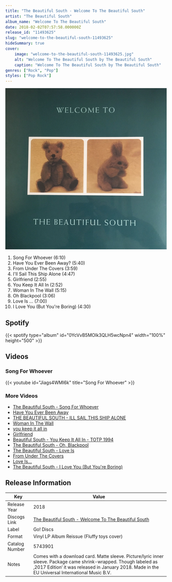 ```yaml
---
title: "The Beautiful South - Welcome To The Beautiful South"
artist: "The Beautiful South"
album_name: "Welcome To The Beautiful South"
date: 2018-02-02T07:57:58.000000Z
release_id: "11493625"
slug: "welcome-to-the-beautiful-south-11493625"
hideSummary: true
cover:
    image: "welcome-to-the-beautiful-south-11493625.jpg"
    alt: "Welcome To The Beautiful South by The Beautiful South"
    caption: "Welcome To The Beautiful South by The Beautiful South"
genres: ["Rock", "Pop"]
styles: ["Pop Rock"]
---
```


![Welcome To The Beautiful South by The Beautiful South](welcome-to-the-beautiful-south-11493625.jpg)

<!-- section break -->

1. Song For Whoever (6:10)
2. Have You Ever Been Away? (5:40)
3. From Under The Covers (3:59)
4. I'll Sail This Ship Alone (4:47)
5. Girlfriend (2:55)
6. You Keep It All In (2:52)
7. Woman In The Wall (5:15)
8. Oh Blackpool (3:06)
9. Love Is ... (7:00)
10. I Love You (But You're Boring) (4:30)

<!-- section break -->


## Spotify
{{< spotify type="album" id="0YcVvB5MOlk3QLH5wcNpn4" width="100%" height="500" >}}



## Videos
### Song For Whoever
{{< youtube id="Jiags4WMI6k" title="Song For Whoever" >}}<br>

### More Videos

- [The Beautiful South - Song For Whoever](https://www.youtube.com/watch?v=J-q_gAM1BXQ)
- [Have You Ever Been Away](https://www.youtube.com/watch?v=JPBwzOCpz74)
- [THE BEAUTIFUL SOUTH - ILL SAIL THIS SHIP ALONE](https://www.youtube.com/watch?v=_NljLKfcwOc)
- [Woman In The Wall](https://www.youtube.com/watch?v=Ea_GmMMVbUk)
- [you keep it all in](https://www.youtube.com/watch?v=-rBcIa7dLMQ)
- [Girlfriend](https://www.youtube.com/watch?v=im14_8uXhxM)
- [Beautiful South - You Keep It All In - TOTP 1994](https://www.youtube.com/watch?v=vuEuLTkfAgU)
- [The Beautiful South - Oh, Blackpool](https://www.youtube.com/watch?v=pWzWtqY1Ar4)
- [The Beautiful South - Love Is](https://www.youtube.com/watch?v=atfQAIxY7w4)
- [From Under The Covers](https://www.youtube.com/watch?v=zJAPvGHDHeI)
- [Love Is...](https://www.youtube.com/watch?v=nzHU2pCUA0c)
- [The Beautiful South - I Love You (But You're Boring)](https://www.youtube.com/watch?v=LhXRAHepS7Q)


## Release Information
|  Key           | Value                                                |
| ---------------| ---------------------------------------------------- |
| Release Year   | 2018                                   |
| Discogs Link   | [The Beautiful South - Welcome To The Beautiful South](https://www.discogs.com/release/11493625-The-Beautiful-South-Welcome-To-The-Beautiful-South) |
| Label          | Go! Discs |
| Format         | Vinyl LP Album Reissue (Fluffy toys cover) |
| Catalog Number | 5743901 |
| Notes | Comes with a download card. Matte sleeve. Picture/lyric inner sleeve. Package came shrink-wrapped.  Though labeled as ‚2017 Edition‘ it was released in January 2018.  Made in the EU Universal International Music B.V. |
